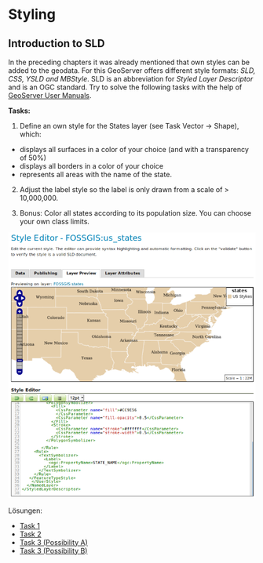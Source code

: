 # Styling

## Introduction to SLD

In the preceding chapters it was already mentioned that own styles can be added to the geodata.
For this GeoServer offers different style formats: *SLD, CSS, YSLD and MBStyle*.
SLD is an abbreviation for *Styled Layer Descriptor* and is an OGC standard. Try to solve the following tasks with the help of [GeoServer User Manuals](https://docs.geoserver.org/stable/en/user/styling/sld/index.html).

**Tasks:**

1. Define an own style for the States layer (see Task Vector -> Shape), which:
  * displays all surfaces in a color of your choice (and with a transparency of 50%)
  * displays all borders in a color of your choice
  * represents all areas with the name of the state.

2. Adjust the label style so the label is only drawn from a scale of > 10,000,000.

3. Bonus: Color all states according to its population size. You can choose your own class limits.

![Own GeoServer-Style](../assets/style1.png)

Lösungen:
  * [Task 1](https://terrestris.github.io/geoserver-introduction-ws/en/assets/style-example-1.sld)
  * [Task 2](https://terrestris.github.io/geoserver-introduction-ws/en/assets/style-example-2.sld)
  * [Task 3 (Possibility A)](https://terrestris.github.io/geoserver-introduction-ws/en/assets/style-example-3a.sld)
  * [Task 3 (Possibility B)](https://terrestris.github.io/geoserver-introduction-ws/en/assets/style-example-3b.sld)

